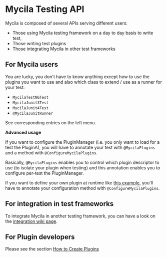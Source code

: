 # Mycila Testing API #

Mycila is composed of several APIs serving different users:
  * Those using Mycila testing framework on a day to day basis to write test,
  * Those writing test plugins
  * Those integrating Mycila in other test frameworks

## For Mycila users ##

You are lucky, you don't have to know anything except how to use the plugins you want to use and also which class to extend / use as a runner for your test:

  * `MycilaTestNGTest`
  * `MycilaJunit3Test`
  * `MycilaJunit4Test`
  * `@MycilaJunitRunner`

See corresponding entries on the left menu.

**Advanced usage**

If you want to configure the PluginManager (i.e. you only want to load for a test the PluginA), you will have to annotate your test with `@MycilaPlugins` and a method with `@ConfigureMycilaPlugins`.

Basically, `@MycilaPlugins` enables you to control which plugin descriptor to use (to isolate your plugin when testing) and this annotation enables you to configure per-test the PluginManager.

If you want to define your own plugin at runtime like [this example](http://mycila.googlecode.com/svn/mycila-testing/trunk/mycila-testing-api/src/test/java/com/mycila/testing/junit/Junit4FlowTest.java), you'll have to annotate your configuration method with `@ConfigureMycilaPlugins`.

## For integration in test frameworks ##

To integrate Mycila in another testing framework, you can have a look on the [integration wiki page](MycilaCustom.md).

## For Plugin developers ##

Please see the section [How to Create Plugins](PluginDevelopment.md)